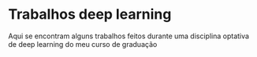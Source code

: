 # Trabalhos deep learning
Aqui se encontram alguns trabalhos feitos durante uma disciplina optativa de deep learning do meu curso de graduação
